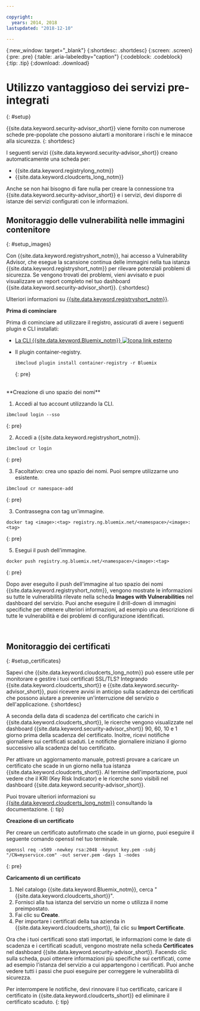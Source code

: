 ```yaml
---

copyright:
  years: 2014, 2018
lastupdated: "2018-12-10"

---
```


{:new_window: target="_blank"}
{:shortdesc: .shortdesc}
{:screen: .screen}
{:pre: .pre}
{:table: .aria-labeledby="caption"}
{:codeblock: .codeblock}
{:tip: .tip}
{:download: .download}

# Utilizzo vantaggioso dei servizi pre-integrati
{: #setup}

{{site.data.keyword.security-advisor_short}} viene fornito con numerose schede pre-popolate che possono aiutarti a monitorare i rischi e le minacce alla sicurezza.
{: shortdesc}

I seguenti servizi {{site.data.keyword.security-advisor_short}} creano automaticamente una scheda per:

* {{site.data.keyword.registrylong_notm}}
* {{site.data.keyword.cloudcerts_long_notm}}

Anche se non hai bisogno di fare nulla per creare la connessione tra {{site.data.keyword.security-advisor_short}} e i servizi, devi disporre di istanze dei servizi configurati con le informazioni.


## Monitoraggio delle vulnerabilità nelle immagini contenitore
{: #setup_images}

Con {{site.data.keyword.registryshort_notm}}, hai accesso a Vulnerability Advisor, che esegue la scansione continua delle immagini nella tua istanza {{site.data.keyword.registryshort_notm}} per rilevare potenziali problemi di sicurezza. Se vengono trovati dei problemi, vieni avvisato e puoi visualizzare un report completo nel tuo dashboard {{site.data.keyword.security-advisor_short}}.
{:shortdesc}

Ulteriori informazioni su [{{site.data.keyword.registryshort_notm}}](/docs/services/Registry/index.html#index).


**Prima di cominciare**

Prima di cominciare ad utilizzare il registro, assicurati di avere i seguenti plugin e CLI installati:
* [La CLI {{site.data.keyword.Bluemix_notm}} ![Icona link esterno](../../icons/launch-glyph.svg "Icona link esterno")](http://clis.ng.bluemix.net/ui/home.html)
* Il plugin container-registry.

  ```
  ibmcloud plugin install container-registry -r Bluemix
  ```
  {: pre}

</br>
**Creazione di uno spazio dei nomi**

1. Accedi al tuo account utilizzando la CLI.

  ```
  ibmcloud login --sso
  ```
  {: pre}

2. Accedi a {{site.data.keyword.registryshort_notm}}.

  ```
  ibmcloud cr login
  ```
  {: pre}

3. Facoltativo: crea uno spazio dei nomi. Puoi sempre utilizzarne uno esistente.

  ```
  ibmcloud cr namespace-add
  ```
  {: pre}

3. Contrassegna con tag un'immagine.

  ```
  docker tag <image>:<tag> registry.ng.bluemix.net/<namespace>/<image>:<tag>
  ```
  {: pre}

5. Esegui il push dell'immagine.

  ```
  docker push registry.ng.bluemix.net/<namespace>/<image>:<tag>
  ```
  {: pre}


Dopo aver eseguito il push dell'immagine al tuo spazio dei nomi {{site.data.keyword.registryshort_notm}}, vengono mostrate le informazioni su tutte le vulnerabilità rilevate nella scheda **Images with Vulnerabilities** nel dashboard del servizio. Puoi anche eseguire il drill-down di immagini specifiche per ottenere ulteriori informazioni, ad esempio una descrizione di tutte le vulnerabilità e dei problemi di configurazione identificati.

</br>

## Monitoraggio dei certificati
{: #setup_certificates}

Sapevi che {{site.data.keyword.cloudcerts_long_notm}} può essere utile per monitorare e gestire i tuoi certificati SSL/TLS? Integrando {{site.data.keyword.cloudcerts_short}} e {{site.data.keyword.security-advisor_short}}, puoi ricevere avvisi in anticipo sulla scadenza dei certificati che possono aiutare a prevenire un'interruzione del servizio o dell'applicazione.
{:shortdesc}

A seconda della data di scadenza del certificato che carichi in {{site.data.keyword.cloudcerts_short}}, le ricerche vengono visualizzate nel dashboard {{site.data.keyword.security-advisor_short}} 90, 60, 10 e 1 giorno prima della scadenza del certificato. Inoltre, ricevi notifiche giornaliere sui certificati scaduti. Le notifiche giornaliere iniziano il giorno successivo alla scadenza del tuo certificato.

Per attivare un aggiornamento manuale, potresti provare a caricare un certificato che scade in un giorno nella tua istanza {{site.data.keyword.cloudcerts_short}}. Al termine dell'importazione, puoi vedere che il KRI (Key Risk Indicator) e le ricerche sono visibili nel dashboard {{site.data.keyword.security-advisor_short}}.

Puoi trovare ulteriori informazioni su [{{site.data.keyword.cloudcerts_long_notm}}](/docs/services/certificate-manager/index.html#gettingstarted) consultando la documentazione.
{: tip}

**Creazione di un certificato**

Per creare un certificato autofirmato che scade in un giorno, puoi eseguire il seguente comando openssl nel tuo terminale.

```
openssl req -x509 -newkey rsa:2048 -keyout key.pem -subj "/CN=myservice.com" -out server.pem -days 1 -nodes
```
{: pre}


**Caricamento di un certificato**

1. Nel catalogo {{site.data.keyword.Bluemix_notm}}, cerca "{{site.data.keyword.cloudcerts_short}}".
2. Fornisci alla tua istanza del servizio un nome o utilizza il nome preimpostato.
3. Fai clic su **Create**.
4. Per importare i certificati della tua azienda in {{site.data.keyword.cloudcerts_short}}, fai clic su **Import Certificate**.

Ora che i tuoi certificati sono stati importati, le informazioni come le date di scadenza e i certificati scaduti, vengono mostrate nella scheda **Certificates** nel dashboard {{site.data.keyword.security-advisor_short}}. Facendo clic sulla scheda, puoi ottenere informazioni più specifiche sui certificati, come ad esempio l'istanza del servizio a cui appartengono i certificati. Puoi anche vedere tutti i passi che puoi eseguire per correggere le vulnerabilità di sicurezza.

Per interrompere le notifiche, devi rinnovare il tuo certificato, caricare il certificato in {{site.data.keyword.cloudcerts_short}} ed eliminare il certificato scaduto.
{: tip}

</br>
</br>
